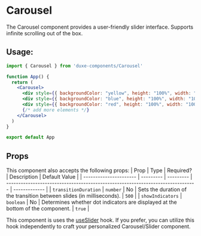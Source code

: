 # Carousel

The Carousel component provides a user-friendly slider interface. Supports infinite scrolling out of the box.

## Usage:
```jsx
import { Carousel } from 'duxe-components/Carousel'

function App() {
  return (
    <Carousel>
      <div style={{ backgroundColor: "yellow", height: "100%", width: "100%" }}></div>
      <div style={{ backgroundColor: "blue", height: "100%", width: "100%" }}></div>
      <div style={{ backgroundColor: "red", height: "100%", width: "100%" }}></div>
      {/* add more elements */}
    </Carousel>
  )
}

export default App
```

## Props
This component also accepts the following props:
| Prop                   | Type      | Required? | Description                                                                     | Default Value |
| ---------------------- | --------- | --------- | ------------------------------------------------------------------------------- | ------------- |
| `transitionDuration`   | `number`  | No        | Sets the duration of the transition between slides (in milliseconds).           | `500`         |
| `showIndicators`       | `boolean` | No        | Determines whether dot indicators are displayed at the bottom of the component. | `true`       |

This component is uses the [useSlider](../../hooks/useSlider/README.md) hook. If you prefer, you can utilize this hook independently to craft your personalized Carousel/Slider component.
